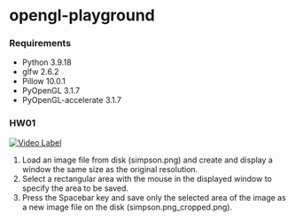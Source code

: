 # opengl-playground

### Requirements

- Python 3.9.18
- glfw 2.6.2
- Pillow 10.0.1
- PyOpenGL 3.1.7
- PyOpenGL-accelerate 3.1.7

### HW01

[![Video Label](http://img.youtube.com/vi/EuFYsd2ydks/0.jpg)](https://youtu.be/EuFYsd2ydks)

1. Load an image file from disk (simpson.png) and create and display a window the same size as the original resolution.
2. Select a rectangular area with the mouse in the displayed window to specify the area to be saved.
3. Press the Spacebar key and save only the selected area of the image as a new image file on the disk (simpson.png_cropped.png).
